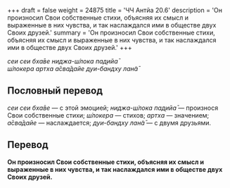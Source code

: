+++
draft = false
weight = 24875
title = 'ЧЧ Антйа 20.6'
description = 'Он произносил Свои собственные стихи, объясняя их смысл и выраженные в них чувства, и так наслаждался ими в обществе двух Своих друзей.'
summary = 'Он произносил Свои собственные стихи, объясняя их смысл и выраженные в них чувства, и так наслаждался ими в обществе двух Своих друзей.'
+++

_сеи сеи бха̄ве ниджа-ш́лока пад̣ийа̄  
ш́локера артха а̄сва̄дайе дуи-бандху лан̃а̄_

## Пословный перевод

_сеи_ _сеи_ _бха̄ве_ — с этой эмоцией; _ниджа_\-_ш́лока_ _пад̣ийа̄_ — произнося Свои собственные стихи; _ш́локера_ — стихов; _артха_ — значением; _а̄сва̄дайе_ — наслаждается; _дуи_\-_бандху_ _лан̃а̄_ — с двумя друзьями.

## Перевод

**Он произносил Свои собственные стихи, объясняя их смысл и выраженные в них чувства, и так наслаждался ими в обществе двух Своих друзей.**
